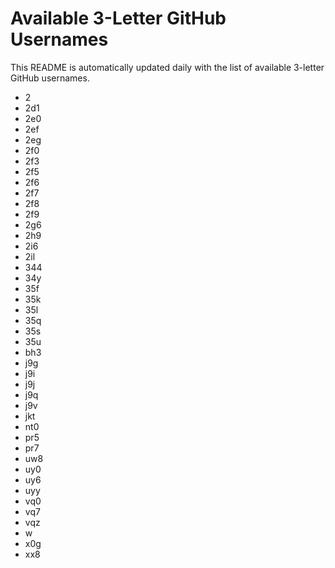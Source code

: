 # Available 3-Letter GitHub Usernames

This README is automatically updated daily with the list of available 3-letter GitHub usernames.

- 2
- 2d1
- 2e0
- 2ef
- 2eg
- 2f0
- 2f3
- 2f5
- 2f6
- 2f7
- 2f8
- 2f9
- 2g6
- 2h9
- 2i6
- 2il
- 344
- 34y
- 35f
- 35k
- 35l
- 35q
- 35s
- 35u
- bh3
- j9g
- j9i
- j9j
- j9q
- j9v
- jkt
- nt0
- pr5
- pr7
- uw8
- uy0
- uy6
- uyy
- vq0
- vq7
- vqz
- w
- x0g
- xx8
